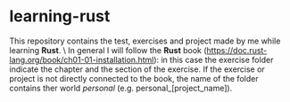 # learning-rust

This repository contains the test, exercises and project made by me while learning **Rust**. 
\\
In general I will follow the **Rust** book (https://doc.rust-lang.org/book/ch01-01-installation.html): in this case the exercise folder indicate the chapter and the section of the exercise.
If the exercise or project is not directly connected to the book, the name of the folder contains ther world *personal* (e.g. personal_[project_name]).
